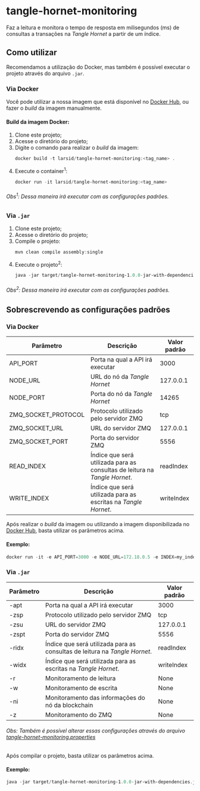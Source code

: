 # tangle-hornet-monitoring
Faz a leitura e monitora o tempo de resposta em milisegundos (ms) de consultas a transações na *Tangle Hornet* a partir de um índice.

## Como utilizar
Recomendamos a utilização do Docker, mas também é possível executar o projeto através do arquivo `.jar`.

### Via Docker

Você pode utilizar a nossa imagem que está disponível no [Docker Hub](https://hub.docker.com/r/larsid/tangle-hornet-monitoring), ou fazer o *build* da imagem manualmente.

#### Build da imagem Docker:

1. Clone este projeto;
2. Acesse o diretório do projeto;
3. Digite o comando para realizar o *build* da imagem:
   ```powershell
   docker build -t larsid/tangle-hornet-monitoring:<tag_name> .
   ```
4. Execute o container<sup>1</sup>:
   ```powershell
   docker run -it larsid/tangle-hornet-monitoring:<tag_name>
   ```
   
###### Obs<sup>1</sup>: Dessa maneira irá executar com as configurações padrões. ############
   
### Via `.jar`

1. Clone este projeto;
2. Acesse o diretório do projeto;
3. Compile o projeto:
   ```powershell
   mvn clean compile assembly:single
   ```
4. Execute o projeto<sup>2</sup>:
   ```powershell
   java -jar target/tangle-hornet-monitoring-1.0.0-jar-with-dependencies.jar
   ```
   
###### Obs<sup>2</sup>: Dessa maneira irá executar com as configurações padrões. ############

## Sobrescrevendo as configurações padrões

### Via Docker

| Parâmetro | Descrição | Valor padrão |
| --------- | --------- | ------------ |
| API_PORT | Porta na qual a API irá executar | 3000
| NODE_URL | URL do nó da *Tangle Hornet* |	127.0.0.1
| NODE_PORT | Porta do nó da *Tangle Hornet* |	14265
| ZMQ_SOCKET_PROTOCOL | Protocolo utilizado pelo servidor ZMQ | tcp |
| ZMQ_SOCKET_URL | URL do servidor ZMQ | 127.0.0.1 |
| ZMQ_SOCKET_PORT | Porta do servidor ZMQ | 5556 |
| READ_INDEX | Índice que será utilizada para as consultas de leitura na *Tangle Hornet*. | readIndex |
| WRITE_INDEX | Índice que será utilizada para as escritas na *Tangle Hornet*. | writeIndex |

Após realizar o *build* da imagem ou utilizando a imagem disponibilizada no [Docker Hub](https://hub.docker.com/r/larsid/tangle-hornet-monitoring), basta utilizar os parâmetros acima.

#### Exemplo:

```powershell
docker run -it -e API_PORT=3000 -e NODE_URL=172.18.0.5 -e INDEX=my_index larsid/tangle-hornet-monitoring:<tag_name>

```

### Via `.jar`

| Parâmetro | Descrição | Valor padrão |
| --------- | --------- | ------------ |
| -apt | Porta na qual a API irá executar | 3000
| -zsp | Protocolo utilizado pelo servidor ZMQ | tcp |
| -zsu | URL do servidor ZMQ | 127.0.0.1 |
| -zspt | Porta do servidor ZMQ | 5556 |
| -ridx | Índice que será utilizada para as consultas de leitura na *Tangle Hornet*. | readIndex |
| -widx | Índice que será utilizada para as escritas na *Tangle Hornet*. | writeIndex |
| -r | Monitoramento de leitura | None |
| -w | Monitoramento de escrita | None |
| -ni | Monitoramento das informações do nó da blockchain | None |
| -z | Monitoramento do ZMQ | None |


###### Obs: Também é possível alterar essas configurações através do arquivo [tangle-hornet-monitoring.properties](./src/main/resources/br/uefs/larsid/iot/soft/tangle-hornet-monitoring.properties) ######

Após compilar o projeto, basta utilizar os parâmetros acima.

#### Exemplo:

```powershell
java -jar target/tangle-hornet-monitoring-1.0.0-jar-with-dependencies.jar -apt 3000 -ridx my_index
```
